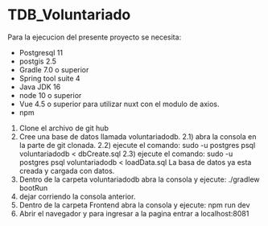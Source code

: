 # TDB_Voluntariado

Para la ejecucion del presente proyecto se necesita:
- Postgresql 11
- postgis 2.5
- Gradle 7.0 o superior
- Spring tool suite 4
- Java JDK 16
- node 10 o superior
- Vue 4.5 o superior para utilizar nuxt con el modulo de axios.
- npm 



1) Clone el archivo de git hub
2) Cree una base de datos llamada voluntariadodb.
    2.1) abra la consola en la parte de git clonada.
    2.2) ejecute el comando: sudo -u postgres psql voluntariadodb < dbCreate.sql
    2.3) ejecute el comando: sudo -u postgres psql voluntariadodb < loadData.sql
    La basa de datos ya esta creada y cargada con datos.
3) Dentro de la carpeta voluntariadodb abra la consola y ejecute: ./gradlew bootRun
4) dejar corriendo la consola anterior.
5) Dentro de la carpeta Frontend abra la consola y ejecute: npm run dev
6) Abrir el navegador y para ingresar a la pagina entrar a localhost:8081

